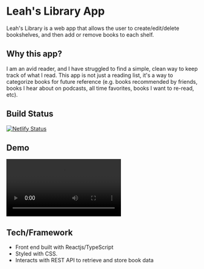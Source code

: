 # Leah's Library App

Leah's Library is a web app that allows the user to create/edit/delete bookshelves, and then add or remove books to each shelf. 

## Why this app?

I am an avid reader, and I have struggled to find a simple, clean way to keep track of what I read. This app is not just a reading list, it's a way to categorize books for future reference (e.g. books recommended by friends, books I hear about on podcasts, all time favorites, books I want to re-read, etc).

## Build Status

[![Netlify Status](https://api.netlify.com/api/v1/badges/0e71a3c8-1b3c-4898-930f-98ff49229f61/deploy-status)](https://app.netlify.com/sites/mybookshelves/deploys)

## Demo

![Demo](https://user-images.githubusercontent.com/59422625/119703338-5b18a380-be4e-11eb-9b6f-1bc65fb49439.mov)

## Tech/Framework

- Front end built with Reactjs/TypeScript 
- Styled with CSS. 
- Interacts with REST API to retrieve and store book data